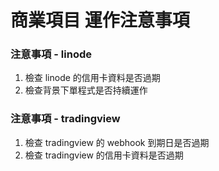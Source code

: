 # 商業項目 運作注意事項

### 注意事項 - linode
1. 檢查 linode 的信用卡資料是否過期
2. 檢查背景下單程式是否持續運作

### 注意事項 - tradingview
1. 檢查 tradingview 的 webhook 到期日是否過期
2. 檢查 tradingview 的信用卡資料是否過期
